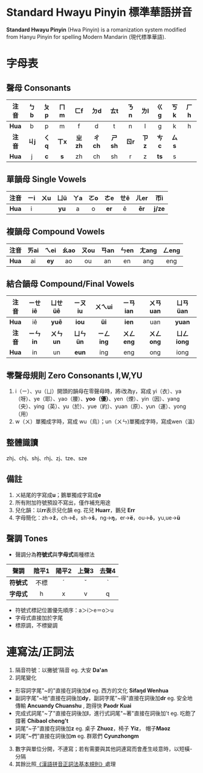 # Standard Hwayu Pinyin 標準華語拼音
**Standard Hwayu Pinyin** (Hwa Pinyin) is a romanization system modified from Hanyu Pinyin for spelling Modern Mandarin (現代標準華語).
# 字母表
## 聲母 Consonants
|**注音**|ㄅb|ㄆp|ㄇm|ㄈf|ㄉd|ㄊt|ㄋn|ㄌl|ㄍg|ㄎk|ㄏh|
|:----:|:----:|:----:|:----:|:----:|:----:|:----:|:----:|:----:|:----:|:----:|:----:|
|**Hua**|b|p|m|f|d|t|n|l|g|k|h|
|**注音**|**ㄐj**|**ㄑq**|**ㄒx**|**ㄓzh**|**ㄔch**|**ㄕsh**|**ㄖr**|**ㄗz**|**ㄘc**|**ㄙs**|
|**Hua**|j|**c**|**s**|zh|ch|sh|r|z|**ts**|s|

## 單韻母 Single Vowels
|**注音**|ㄧi|ㄨu|ㄩü|ㄚa|ㄛo|ㄜe|ㄝê|ㄦer|帀i
|:----:|:----:|:----:|:----:|:----:|:----:|:----:|:----:|:----:|:----:|
|**Hua**|i||**yu**|a|o|**er**|ê|**êr**|**j/ze**

## 複韻母 Compound Vowels
|**注音**|ㄞai|ㄟei|ㄠao|ㄡou|ㄢan|ㄣen|ㄤang|ㄥeng|
|:----:|:----:|:----:|:----:|:----:|:----:|:----:|:----:|:----:|
|**Hua**|ai|**ey**|ao|ou|an|en|ang|eng

## 結合韻母 Compound/Final Vowels
|**注音**|ㄧㄝiê|ㄩㄝüê|ㄧㄡiu|ㄨㄟui|ㄧㄢian|ㄨㄢuan|ㄩㄢüan|
|:----:|:----:|:----:|:----:|:----:|:----:|:----:|:----:|
|**Hua**|iê|**yuê**|**iou**|**üi**|**ien**|uan|**yuan**|
|**注音**|**ㄧㄣin**|**ㄨㄣun**|**ㄩㄣün**|**ㄧㄥing**|**ㄨㄥeng**|**ㄨㄥong**|**ㄩㄥiong**
|**Hua**|in|un|**eun**|ing|eng|ong|iong|

## 零聲母規則 Zero Consonants I,W,YU
1. i（ㄧ）、yu（ㄩ）開頭的韻母在零聲母時，將i改為y，寫成 yi（衣）、ya（呀）、ye（耶）、yao（腰）、**yoo（優）**、yen（煙）、yin（因）、yang（央）、ying（英）、yu（於）、yue（約）、yuan（原）、yun（運）、yong（用）
2. w（ㄨ）單獨成字時，寫成 wu（烏）；un（ㄨㄣ)單獨成字時，寫成wen（溫）

## 整體識讀
zhj、chj、shj、rhj、zj、tze、sze

## 備註
1. ㄨ結尾的字寫成**u**；鵝單獨成字寫成**e**
2. 所有附加符號預設不寫出，僅作補充用途
3. 兒化韻：以**rr**表示兒化韻 eg. 花兒 **Huarr**，鵝兒 **Err**
4. 字母簡化：zh→**ẑ**，ch→**ĉ**，sh→**ŝ**，ng→**ŋ**，er→**ë**，ou→**ô**，yu,ue→**ü**

## 聲調 Tones
* 聲調分為**符號式**與**字母式**兩種標法

|**聲調**|陰平1|陽平2|上聲3|去聲4
|:----:|:----:|:----:|:----:|:----:|
|**符號式**|不標|ˊ|ˇ|ˋ|
|**字母式**|h|x|v|q|

* 符號式標記位置優先順序：a＞i＞e＝o＞u
* 字母式直接加於字尾
* 標原調，不標變調

# 連寫法/正詞法
1. 隔音符號：以撇號'隔音 eg. 大安 **Da'an**
2. 詞尾變化
* 形容詞字尾"~的"直接在詞後加**d** eg. 西方的文化 **Sifaŋd Wenhua**
* 副詞字尾"~地"直接在詞後加**dy**，副詞字尾"~得"直接在詞後加**dr** eg. 安全地傳輸 **Ancuandy Chuanshu** , 跑得快 **Paodr Kuai**
* 完成式詞尾"~了"直接在詞後加**l**，進行式詞尾"~著"直接在詞後加't
eg. 吃飽了撐著 **Chibaol cheng't**
* 詞尾“~子”直接在詞後加**z** eg. 桌子 **Zhuoz**，椅子 **Yiz**， 帽子**Maoz**
* 詞尾“~們”直接在詞後加**m** eg. 群眾們 **Cyunzhongm**
3. 數字與單位分開，不連寫；若有需要與其他詞連寫而會產生岐意時，以短橫-分隔
4. 其餘比照[《漢語拼音正詞法基本規則》](http://www.pinyin.info/rules/pinyinrules.html)處理
